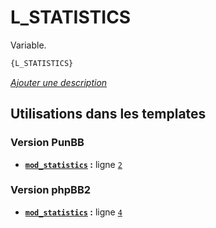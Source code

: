 # L_STATISTICS


Variable.

```html
{L_STATISTICS}
```

[*Ajouter une description*](https://fa-tvars.appspot.com/var/L_STATISTICS)

## Utilisations dans les templates

### Version PunBB
* __[`mod_statistics`](../tpl/var/punbb/mod_statistics.md#readme) :__ ligne [`2`](../tpl/src/punbb/mod_statistics.tpl#L2)

### Version phpBB2
* __[`mod_statistics`](../tpl/var/subsilver/mod_statistics.md#readme) :__ ligne [`4`](../tpl/src/subsilver/mod_statistics.tpl#L4)